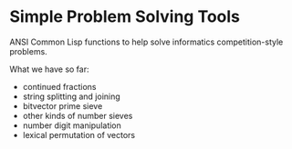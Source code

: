 # Simple Problem Solving Tools

ANSI Common Lisp functions to help solve informatics 
competition-style problems. 

What we have so far:

- continued fractions
- string splitting and joining
- bitvector prime sieve
- other kinds of number sieves
- number digit manipulation
- lexical permutation of vectors




